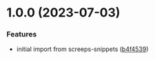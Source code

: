 # 1.0.0 (2023-07-03)

### Features

- initial import from screeps-snippets ([b4f4539](https://github.com/ShuP1/screeps-toolkit/commit/b4f4539a635ad8df1eab2b19d068b62de7d70553))
